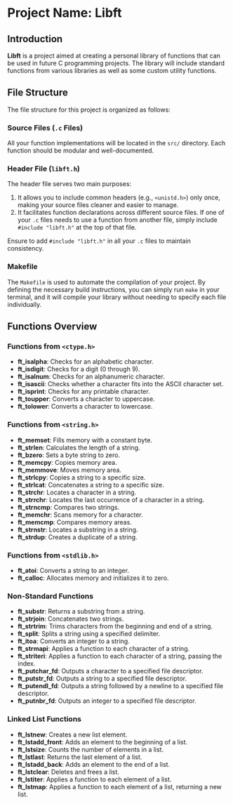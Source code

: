 # Project Name: Libft

## Introduction

**Libft** is a project aimed at creating a personal library of functions that can be used in future C programming projects. The library will include standard functions from various libraries as well as some custom utility functions.

## File Structure

The file structure for this project is organized as follows:


### Source Files (`.c` Files)

All your function implementations will be located in the `src/` directory. Each function should be modular and well-documented.

### Header File (`libft.h`)

The header file serves two main purposes:

1. It allows you to include common headers (e.g., `<unistd.h>`) only once, making your source files cleaner and easier to manage.
2. It facilitates function declarations across different source files. If one of your `.c` files needs to use a function from another file, simply include `#include "libft.h"` at the top of that file.

Ensure to add `#include "libft.h"` in all your `.c` files to maintain consistency.

### Makefile

The `Makefile` is used to automate the compilation of your project. By defining the necessary build instructions, you can simply run `make` in your terminal, and it will compile your library without needing to specify each file individually.

## Functions Overview

### Functions from `<ctype.h>`

- **ft_isalpha**: Checks for an alphabetic character.
- **ft_isdigit**: Checks for a digit (0 through 9).
- **ft_isalnum**: Checks for an alphanumeric character.
- **ft_isascii**: Checks whether a character fits into the ASCII character set.
- **ft_isprint**: Checks for any printable character.
- **ft_toupper**: Converts a character to uppercase.
- **ft_tolower**: Converts a character to lowercase.

### Functions from `<string.h>`

- **ft_memset**: Fills memory with a constant byte.
- **ft_strlen**: Calculates the length of a string.
- **ft_bzero**: Sets a byte string to zero.
- **ft_memcpy**: Copies memory area.
- **ft_memmove**: Moves memory area.
- **ft_strlcpy**: Copies a string to a specific size.
- **ft_strlcat**: Concatenates a string to a specific size.
- **ft_strchr**: Locates a character in a string.
- **ft_strrchr**: Locates the last occurrence of a character in a string.
- **ft_strncmp**: Compares two strings.
- **ft_memchr**: Scans memory for a character.
- **ft_memcmp**: Compares memory areas.
- **ft_strnstr**: Locates a substring in a string.
- **ft_strdup**: Creates a duplicate of a string.

### Functions from `<stdlib.h>`

- **ft_atoi**: Converts a string to an integer.
- **ft_calloc**: Allocates memory and initializes it to zero.

### Non-Standard Functions

- **ft_substr**: Returns a substring from a string.
- **ft_strjoin**: Concatenates two strings.
- **ft_strtrim**: Trims characters from the beginning and end of a string.
- **ft_split**: Splits a string using a specified delimiter.
- **ft_itoa**: Converts an integer to a string.
- **ft_strmapi**: Applies a function to each character of a string.
- **ft_striteri**: Applies a function to each character of a string, passing the index.
- **ft_putchar_fd**: Outputs a character to a specified file descriptor.
- **ft_putstr_fd**: Outputs a string to a specified file descriptor.
- **ft_putendl_fd**: Outputs a string followed by a newline to a specified file descriptor.
- **ft_putnbr_fd**: Outputs an integer to a specified file descriptor.

### Linked List Functions

- **ft_lstnew**: Creates a new list element.
- **ft_lstadd_front**: Adds an element to the beginning of a list.
- **ft_lstsize**: Counts the number of elements in a list.
- **ft_lstlast**: Returns the last element of a list.
- **ft_lstadd_back**: Adds an element to the end of a list.
- **ft_lstclear**: Deletes and frees a list.
- **ft_lstiter**: Applies a function to each element of a list.
- **ft_lstmap**: Applies a function to each element of a list, returning a new list.

